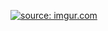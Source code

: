 <a href="http://imgur.com/GXUez68"><img src="http://i.imgur.com/GXUez68.png" title="source: imgur.com" /></a>
